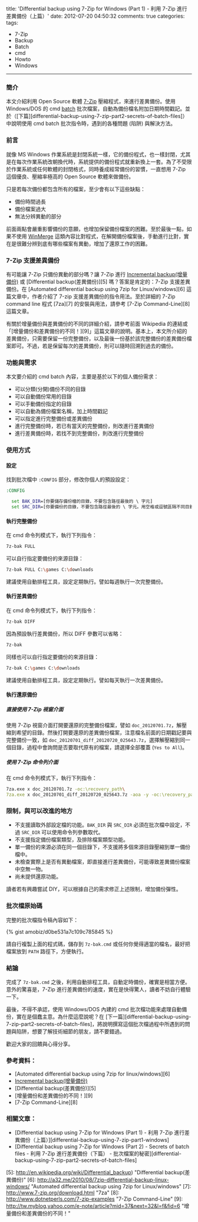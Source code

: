 title: 'Differential backup using 7-Zip for Windows (Part 1) - 利用 7-Zip 進行差異備份（上篇）'
date: 2012-07-20 04:50:32
comments: true
categories: 
tags:
  - 7-Zip
  - Backup
  - Batch
  - cmd
  - Howto
  - Windows
---
### 簡介

本文介紹利用 Open Source 軟體 [7-Zip][1] 壓縮程式，來進行差異備份。使用 Windows/DOS 的 cmd [batch][2] 批次檔案，自動為備份檔名附加日期時間戳記。並於（[下篇][differential-backup-using-7-zip-part2-secrets-of-batch-files]）中說明使用 cmd batch 批次指令時，遇到的各種問題 (陷阱) 與解決方法。

<!-- more -->
<!-- forkme https://gist.github.com/amobiz/d0be531a7c109c785845 -->

### 前言

就像 MS Windows 作業系統是封閉系統一樣，它的備份程式，也一樣封閉，尤其是在每次作業系統改朝換代時，系統提供的備份程式就重新換上一套。為了不受限於作業系統或任何軟體的封閉格式，同時養成經常備份的習慣，一直想用 7-Zip 這個優良、壓縮率極高的 Open Source 軟體來做備份。

只是若每次備份都包含所有的檔案，至少會有以下這些缺點：

* 備份時間過長
* 備份檔案過大
* 無法分辨異動的部分

前面兩點會嚴重影響備份的意願，也增加保留備份檔案的困難。至於最後一點，如果不使用 [WinMerge][3] 這類內容比對程式，在解開備份檔案後，手動進行比對，實在是很難分辨到底有哪些檔案有異動，增加了還原工作的困難。

### 7-Zip 支援差異備份

有可能讓 7-Zip 只備份異動的部分嗎？讓 7-Zip 進行 [Incremental backup(增量備份)][4] 或 [Differential backup(差異備份)][5] 嗎？答案是肯定的：7-Zip 支援差異備份。在 [Automated differential backup using 7zip for Linux/windows][6] 這篇文章中，作者介紹了 7-zip 支援差異備份的指令用法。至於詳細的 7-Zip command line 程式 [7za][7] 的安裝與用法，請參考 [7-Zip Command-Line][8] 這篇文章。

有關於增量備份與差異備份的不同的詳細介紹，請參考前面 Wikipedia 的連結或「[增量備份和差異備份的不同！][9]」這篇文章的說明。基本上，本文所介紹的差異備份，只需要保留一份完整備份，以及最後一份基於該完整備份的差異備份檔案即可。不過，若是保留每次的差異備份，則可以隨時回溯到過去的備份。

### 功能與需求

本文要介紹的 cmd batch 內容，主要是基於以下的個人備份需求：

* 可以分類(分開)備份不同的目錄
* 可以自動備份常用的目錄
* 可以手動備份指定的目錄
* 可以自動為備份檔案名稱，加上時間戳記
* 可以指定進行完整備份或差異備份
* 進行完整備份時，若已有當天的完整備份，則改進行差異備份
* 進行差異備份時，若找不到完整備份，則改進行完整備份

### 使用方式

#### 設定

找到批次檔中 `:CONFIG` 部分，修改你個人的預設設定：

```bat
:CONFIG

  set BAK_DIR=[你要儲存備份檔的目錄，不要包含路徑最後的 \ 字元]
  set SRC_DIR=[你要備份的目錄，不要包含路徑最後的 \ 字元。用空格或逗號區隔不同目錄。如果目錄包含空白字元，請使用 "" 括住完整路目錄名稱]
```

#### 執行完整備份

在 cmd 命令列模式下，執行下列指令：

```bash
7z-bak FULL
```

可以自行指定要備份的來源目錄：

```bash
7z-bak FULL C:\games C:\downloads
```

建議使用自動排程工具，設定定期執行。譬如每週執行一次完整備份。

#### 執行差異備份

在 cmd 命令列模式下，執行下列指令：

```bash
7z-bak DIFF
```

因為預設執行差異備份，所以 DIFF 參數可以省略：

```bash
7z-bak
```

同樣也可以自行指定要備份的來源目錄：

```bash
7z-bak C:\games C:\downloads
```

建議使用自動排程工具，設定定期執行。譬如每天執行一次差異備份。

#### 執行還原備份

##### 直接使用 7-Zip 視窗介面

使用 7-Zip 視窗介面打開要還原的完整備份檔案，譬如 `doc_20120701.7z`，解壓縮到希望的目錄。然後打開要還原的差異備份檔案，注意檔名前面的日期戳記要與完整備份一致，如 `doc_20120701_diff_20120720_025643.7z`，選擇解壓縮到同一個目錄，過程中會詢問是否要取代原有的檔案，請選擇全部覆蓋 (`Yes to All`)。

##### 使用 7-Zip 命令列介面

在 cmd 命令列模式下，執行下列指令：

```bash
7za.exe x doc_20120701.7z -oc:\recovery_path\
7za.exe x doc_20120701_diff_20120720_025643.7z -aoa -y -oc:\recovery_path\
```

### 限制，與可以改進的地方

* 不支援讀取外部設定檔的功能。`BAK_DIR` 與 `SRC_DIR` 必須在批次檔中設定，不過 `SRC_DIR` 可以使用命令列參數取代。
* 不支援指定備份檔案類型，及排除檔案類型功能。
* 單一備份的來源必須在同一個目錄下，不支援將多個來源目錄壓縮到單一備份檔中。
* 未檢查實際上是否有異動檔案，即直接進行差異備份，可能導致差異備份檔案中空無一物。
* 尚未提供還原功能。

讀者若有興趣嘗試 DIY，可以根據自己的需求修正上述限制，增加備份彈性。

### 批次檔原始碼

完整的批次檔指令稿內容如下：

<!-- differential-backup-using-7-zip-windows-7z-bak.cmd -->
<!-- inno-v/5650722 -->
{% gist amobiz/d0be531a7c109c785845 %}

請自行複製上面的程式碼，儲存到 `7z-bak.cmd` 或任何你覺得適當的檔名，最好把檔案放到 `PATH` 路徑下，方便執行。

### 結論

完成了 `7z-bak.cmd` 之後，利用自動排程工具，自動定時備份，確實是相當方便。意外的驚喜是，7-Zip 進行差異備份的速度，實在是快得驚人，讀者不妨自行體驗一下。

最後，不得不承認，使用 Windows/DOS 內建的 cmd 批次檔功能來處理自動備份，實在是個蠢主意。為什麼這麼說呢？在 [下一篇][differential-backup-using-7-zip-part2-secrets-of-batch-files]，將說明撰寫這個批次檔過程中所遇到的問題與陷阱，想要了解技術細節的朋友，請不要錯過。

歡迎大家的回饋與心得分享。

### 參考資料：

* [Automated differential backup using 7zip for linux/windows][6]
* [Incremental backup(增量備份)][4]
* [Differential backup(差異備份)][5]
* [增量備份和差異備份的不同！][9]
* [7-Zip Command-Line][8]

### 相關文章：

* [Differential backup using 7-Zip for Windows (Part 1) - 利用 7-Zip 進行差異備份（上篇）][differential-backup-using-7-zip-part1-windows]
* [Differential backup using 7-Zip for Windows (Part 2) - Secrets of batch files - 利用 7-Zip 進行差異備份（下篇） - 批次檔案的秘密][differential-backup-using-7-zip-part2-secrets-of-batch-files]

<!-- cross references -->

<!-- post_references differential-backup-using-7-zip-part1-windows -->
<!-- post_references differential-backup-using-7-zip-part2-secrets-of-batch-files -->

<!-- external references -->

[1]: http://en.wikipedia.org/wiki/7-Zip "7-Zip"
[2]: http://en.wikipedia.org/wiki/Batch_file "batch"
[3]: http://en.wikipedia.org/wiki/WinMerge "WinMerge"
[4]: http://en.wikipedia.org/wiki/Incremental_backup "Incremental backup(增量備份)"
[5]: http://en.wikipedia.org/wiki/Differential_backup) "Differential backup(差異備份)"
[6]: http://a32.me/2010/08/7zip-differential-backup-linux-windows/ "Automated differential backup using 7zip for Linux/windows"
[7]: http://www.7-zip.org/download.html "7za"
[8]: http://www.dotnetperls.com/7-zip-examples "7-Zip Command-Line"
[9]: http://tw.myblog.yahoo.com/e-note/article?mid=37&next=32&l=f&fid=6 "增量備份和差異備份的不同！"
